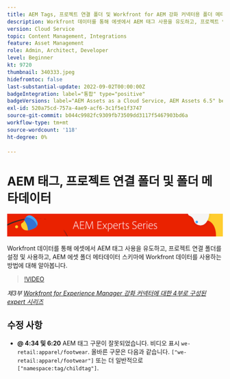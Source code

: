 ```yaml
---
title: AEM Tags, 프로젝트 연결 폴더 및 Workfront for AEM 강화 커넥터용 폴더 메타데이터
description: Workfront 데이터를 통해 에셋에서 AEM 태그 사용을 유도하고, 프로젝트 연결 폴더를 사용하고, Workfront 데이터를 AEM 에셋 폴더 메타데이터 스키마에 사용하는 방법에 대해 알아봅니다.
version: Cloud Service
topic: Content Management, Integrations
feature: Asset Management
role: Admin, Architect, Developer
level: Beginner
kt: 9720
thumbnail: 340333.jpeg
hidefromtoc: false
last-substantial-update: 2022-09-02T00:00:00Z
badgeIntegration: label="통합" type="positive"
badgeVersions: label="AEM Assets as a Cloud Service, AEM Assets 6.5" before-title="false"
exl-id: 520a75cd-757a-4ae9-acf6-3c1f5e1f3747
source-git-commit: b044c9982fc9309fb73509dd3117f5467903bd6a
workflow-type: tm+mt
source-wordcount: '118'
ht-degree: 0%

---
```


# AEM 태그, 프로젝트 연결 폴더 및 폴더 메타데이터

![AEM 전문가 시리즈](./assets/banner.png)

Workfront 데이터를 통해 에셋에서 AEM 태그 사용을 유도하고, 프로젝트 연결 폴더를 설정 및 사용하고, AEM 에셋 폴더 메타데이터 스키마에 Workfront 데이터를 사용하는 방법에 대해 알아봅니다.

>[!VIDEO](https://video.tv.adobe.com/v/340333?quality=12&learn=on)

_제3부 [Workfront for Experience Manager 강화 커넥터에 대한 4부로 구성된 expert 시리즈](./overview.md)_

## 수정 사항

+ __@ 4:34 및 6:20__ AEM 태그 구문이 잘못되었습니다. 비디오 표시 `we-retail:apparel/footwear`. 올바른 구문은 다음과 같습니다. `["we-retail:apparel/footwear"]` 또는 더 일반적으로 `["namespace:tag/childtag"]`.
